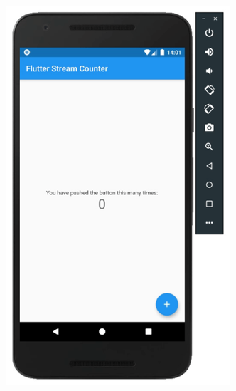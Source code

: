 ![Alt Text](https://github.com/nbthales/counter_streams/blob/master/assets/counter_streams.gif?raw=true)
